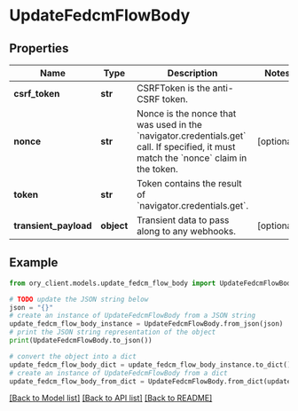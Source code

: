 # UpdateFedcmFlowBody


## Properties

Name | Type | Description | Notes
------------ | ------------- | ------------- | -------------
**csrf_token** | **str** | CSRFToken is the anti-CSRF token. | 
**nonce** | **str** | Nonce is the nonce that was used in the &#x60;navigator.credentials.get&#x60; call. If specified, it must match the &#x60;nonce&#x60; claim in the token. | [optional] 
**token** | **str** | Token contains the result of &#x60;navigator.credentials.get&#x60;. | 
**transient_payload** | **object** | Transient data to pass along to any webhooks. | [optional] 

## Example

```python
from ory_client.models.update_fedcm_flow_body import UpdateFedcmFlowBody

# TODO update the JSON string below
json = "{}"
# create an instance of UpdateFedcmFlowBody from a JSON string
update_fedcm_flow_body_instance = UpdateFedcmFlowBody.from_json(json)
# print the JSON string representation of the object
print(UpdateFedcmFlowBody.to_json())

# convert the object into a dict
update_fedcm_flow_body_dict = update_fedcm_flow_body_instance.to_dict()
# create an instance of UpdateFedcmFlowBody from a dict
update_fedcm_flow_body_from_dict = UpdateFedcmFlowBody.from_dict(update_fedcm_flow_body_dict)
```
[[Back to Model list]](../README.md#documentation-for-models) [[Back to API list]](../README.md#documentation-for-api-endpoints) [[Back to README]](../README.md)


